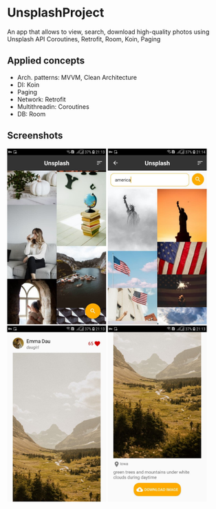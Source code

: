 # UnsplashProject
An app that allows to view, search, download high-quality photos using Unsplash API
   Coroutines, Retrofit, Room, Koin, Paging
## Applied concepts
* Arch. patterns: MVVM, Clean Architecture 
* DI: Koin
* Paging
* Network: Retrofit
* Multithreadin: Coroutines
* DB: Room


## Screenshots

<img src="screen/main.jpg" width="230"/> <img src="screen/search.jpg" width="230"/>  <img src="screen/detail1.jpg" width="230"/> <img src="screen/detail2.jpg" width="230"/> 



